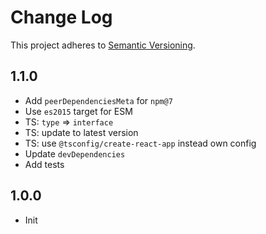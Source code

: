 # Change Log

This project adheres to [Semantic Versioning](http://semver.org/).

## 1.1.0

- Add `peerDependenciesMeta` for `npm@7`
- Use `es2015` target for ESM
- TS: `type` => `interface`
- TS: update to latest version
- TS: use `@tsconfig/create-react-app` instead own config
- Update `devDependencies`
- Add tests

## 1.0.0

- Init
